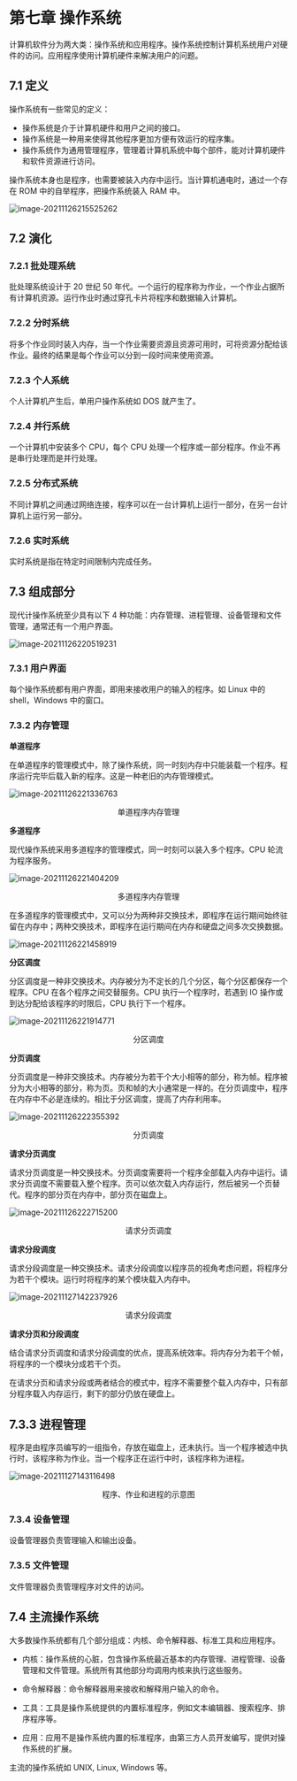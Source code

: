# 第七章 操作系统

计算机软件分为两大类：操作系统和应用程序。操作系统控制计算机系统用户对硬件的访问。应用程序使用计算机硬件来解决用户的问题。

## 7.1 定义

操作系统有一些常见的定义：

- 操作系统是介于计算机硬件和用户之间的接口。
- 操作系统是一种用来使得其他程序更加方便有效运行的程序集。
- 操作系统作为通用管理程序，管理着计算机系统中每个部件，能对计算机硬件和软件资源进行访问。

操作系统本身也是程序，也需要被装入内存中运行。当计算机通电时，通过一个存在 ROM 中的自举程序，把操作系统装入 RAM 中。

![image-20211126215525262](07.操作系统.assets/image-20211126215525262.png)

## 7.2 演化

### 7.2.1 批处理系统

批处理系统设计于 20 世纪 50 年代。一个运行的程序称为作业，一个作业占据所有计算机资源。运行作业时通过穿孔卡片将程序和数据输入计算机。

### 7.2.2 分时系统

将多个作业同时装入内存，当一个作业需要资源且资源可用时，可将资源分配给该作业。最终的结果是每个作业可以分到一段时间来使用资源。

### 7.2.3 个人系统

个人计算机产生后，单用户操作系统如 DOS 就产生了。

### 7.2.4 并行系统

一个计算机中安装多个 CPU，每个 CPU 处理一个程序或一部分程序。作业不再是串行处理而是并行处理。

### 7.2.5 分布式系统

不同计算机之间通过网络连接，程序可以在一台计算机上运行一部分，在另一台计算机上运行另一部分。

### 7.2.6 实时系统

实时系统是指在特定时间限制内完成任务。

## 7.3 组成部分

现代计操作系统至少具有以下 4 种功能：内存管理、进程管理、设备管理和文件管理，通常还有一个用户界面。

![image-20211126220519231](07.操作系统.assets/image-20211126220519231.png)

### 7.3.1 用户界面

每个操作系统都有用户界面，即用来接收用户的输入的程序。如 Linux 中的 shell，Windows 中的窗口。

### 7.3.2 内存管理

**单道程序**

在单道程序的管理模式中，除了操作系统，同一时刻内存中只能装载一个程序。程序运行完毕后载入新的程序。这是一种老旧的内存管理模式。

![image-20211126221336763](07.操作系统.assets/image-20211126221336763.png)

<center>单道程序内存管理</center>

**多道程序**

现代操作系统采用多道程序的管理模式，同一时刻可以装入多个程序。CPU 轮流为程序服务。 

![image-20211126221404209](07.操作系统.assets/image-20211126221404209.png)

<center>多道程序内存管理</center>

在多道程序的管理模式中，又可以分为两种非交换技术，即程序在运行期间始终驻留在内存中；两种交换技术，即程序在运行期间在内存和硬盘之间多次交换数据。



![image-20211126221458919](07.操作系统.assets/image-20211126221458919.png)

**分区调度**

分区调度是一种非交换技术。内存被分为不定长的几个分区，每个分区都保存一个程序。CPU 在各个程序之间交替服务。CPU 执行一个程序时，若遇到 IO 操作或到达分配给该程序的时限后，CPU 执行下一个程序。

![image-20211126221914771](07.操作系统.assets/image-20211126221914771.png)

<center>分区调度</center>

**分页调度**

分页调度是一种非交换技术。内存被分为若干个大小相等的部分，称为帧。程序被分为大小相等的部分，称为页。页和帧的大小通常是一样的。在分页调度中，程序在内存中不必是连续的。相比于分区调度，提高了内存利用率。

![image-20211126222355392](07.操作系统.assets/image-20211126222355392.png)

<center>分页调度</center>

**请求分页调度**

请求分页调度是一种交换技术。分页调度需要将一个程序全部载入内存中运行。请求分页调度不需要载入整个程序。页可以依次载入内存运行，然后被另一个页替代。程序的部分页在内存中，部分页在磁盘上。

![image-20211126222715200](07.操作系统.assets/image-20211126222715200.png)

<center>请求分页调度</center>

**请求分段调度**

请求分段调度是一种交换技术。请求分段调度以程序员的视角考虑问题，将程序分为若干个模块。运行时将程序的某个模块载入内存中。

![image-20211127142237926](07.操作系统.assets/image-20211127142237926.png)

<center>请求分段调度</center>

**请求分页和分段调度**

结合请求分页调度和请求分段调度的优点，提高系统效率。将内存分为若干个帧，将程序的一个模块分成若干个页。

在请求分页和请求分段或两者结合的模式中，程序不需要整个载入内存中，只有部分程序载入内存运行，剩下的部分仍放在硬盘上。

## 7.3.3 进程管理

程序是由程序员编写的一组指令，存放在磁盘上，还未执行。当一个程序被选中执行时，该程序称为作业。当一个程序正在运行中时，该程序称为进程。

![image-20211127143116498](07.操作系统.assets/image-20211127143116498.png)

<center>程序、作业和进程的示意图</center>

### 7.3.4 设备管理

设备管理器负责管理输入和输出设备。

### 7.3.5 文件管理

文件管理器负责管理程序对文件的访问。

## 7.4 主流操作系统

大多数操作系统都有几个部分组成：内核、命令解释器、标准工具和应用程序。

- 内核：操作系统的心脏，包含操作系统最近基本的内存管理、进程管理、设备管理和文件管理。系统所有其他部分均调用内核来执行这些服务。

- 命令解释器：命令解释器用来接收和解释用户输入的命令。
- 工具：工具是操作系统提供的内置标准程序，例如文本编辑器、搜索程序、排序程序等。
- 应用：应用不是操作系统内置的标准程序，由第三方人员开发编写，提供对操作系统的扩展。

主流的操作系统如 UNIX, Linux, Windows 等。

